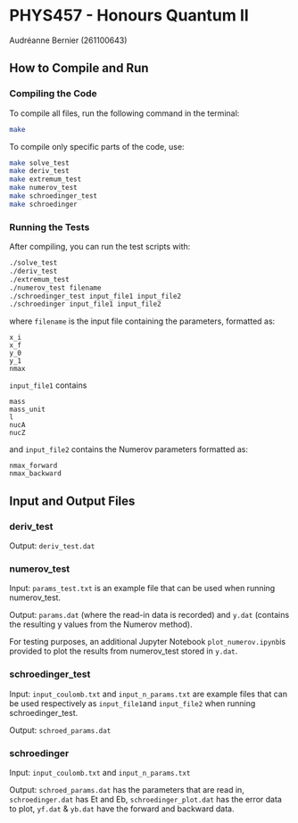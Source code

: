 # PHYS457 - Honours Quantum II
Audréanne Bernier (261100643)

## **How to Compile and Run**  

### **Compiling the Code**  
To compile all files, run the following command in the terminal:  

```sh
make
```

To compile only specific parts of the code, use:  

```sh
make solve_test
make deriv_test
make extremum_test
make numerov_test
make schroedinger_test
make schroedinger
```  

### **Running the Tests**  
After compiling, you can run the test scripts with:  

```sh
./solve_test
./deriv_test
./extremum_test
./numerov_test filename
./schroedinger_test input_file1 input_file2
./schroedinger input_file1 input_file2
```  

where `filename` is the input file containing the parameters, formatted as:  

```
x_i  
x_f  
y_0  
y_1  
nmax
```  

`input_file1` contains 

```
mass  
mass_unit  
l  
nucA  
nucZ
``` 

and `input_file2` contains the Numerov parameters formatted as:

```
nmax_forward
nmax_backward
``` 


## **Input and Output Files** 

### **deriv_test**

Output: `deriv_test.dat`

### **numerov_test**

Input: `params_test.txt` is an example file that can be used when running numerov_test. 

Output: `params.dat` (where the read-in data is recorded) and `y.dat` (contains the 
resulting y values from the Numerov method).

For testing purposes, an additional Jupyter Notebook `plot_numerov.ipynb`is provided to 
plot the results from numerov_test  stored in `y.dat`.

### **schroedinger_test**

Input: `input_coulomb.txt` and `input_n_params.txt` are example files that can be used 
respectively as `input_file1`and `input_file2` when running schroedinger_test.

Output: `schroed_params.dat`

### **schroedinger**

Input: `input_coulomb.txt` and `input_n_params.txt`

Output: `schroed_params.dat` has the parameters that are read in, `schroedinger.dat` has Et and Eb, `schroedinger_plot.dat` has the error data to plot, `yf.dat` & `yb.dat` have the forward and backward data.